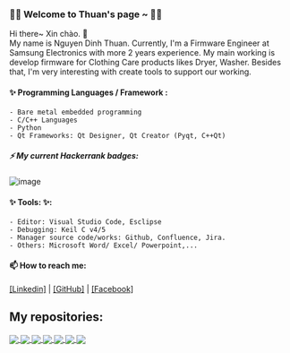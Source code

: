 ### 👋👋 Welcome to Thuan's page ~ 👋👋
Hi there~ Xin chào. 👋  
  My name is Nguyen Dinh Thuan. Currently, I'm a Firmware Engineer at Samsung Electronics with more 2 years experience. My main working is develop firmware for Clothing Care products likes Dryer, Washer. 
Besides that, I'm very interesting with create tools to support our working.<br>

#### ✨ Programming Languages / Framework : 
    - Bare metal embedded programming
    - C/C++ Languages
    - Python
    - Qt Frameworks: Qt Designer, Qt Creator (Pyqt, C++Qt)

##### ⚡ My current Hackerrank badges: 
![image](https://github.com/user-attachments/assets/70b28b48-b23a-4f15-a93d-4e78f88e64c5)

#### ✨ Tools: ✨:
    - Editor: Visual Studio Code, Esclipse
    - Debugging: Keil C v4/5
    - Manager source code/works: Github, Confluence, Jira.
    - Others: Microsoft Word/ Excel/ Powerpoint,...

#### 📫 How to reach me: 
[[Linkedin]](https://www.linkedin.com/in/dinh-thuan-nguyen-785071225/) | [[GitHub]](https://github.com/ndthuan167/) | [[Facebook]](https://www.facebook.com/thuan.dinh565)

## My repositories:

<a href="https://github.com/ndthuan167/Personal-App">

  <img align="center" src="https://github-readme-stats.anuraghazra1.vercel.app/api/pin/?username=ndthuan167&repo=Personal-App&theme=merko" />
</a>    

<a href="https://github.com/ndthuan167/Coding-Practice/">

  <img align="center" src="https://github-readme-stats.anuraghazra1.vercel.app/api/pin/?username=ndthuan167&repo=Coding-Practice&theme=cobalt" />
</a>    

<a href="https://github.com/ndthuan167/Thesis_DeliveryRobot">

  <img align="center" src="https://github-readme-stats.anuraghazra1.vercel.app/api/pin/?username=ndthuan167&repo=Thesis_DeliveryRobot&theme=synthwave" />
</a>

<a href="https://github.com/ndthuan167/STM32F407VGTx_Driver">

  <img align="center" src="https://github-readme-stats.anuraghazra1.vercel.app/api/pin/?username=ndthuan167&repo=STM32F407VGTx_Driver&theme=dark" />
</a>

<a href="https://github.com/ndthuan167/Soft_SPI_STM32F4xx">

  <img align="center" src="https://github-readme-stats.anuraghazra1.vercel.app/api/pin/?username=ndthuan167&repo=Soft_SPI_STM32F4xx&theme=dark" />
</a>

<a href="https://github.com/ndthuan167/Soft_I2C_STM32F4xx">

  <img align="center" src="https://github-readme-stats.anuraghazra1.vercel.app/api/pin/?username=ndthuan167&repo=Soft_I2C_STM32F4xx&theme=synthwave" />
</a>

<a href="https://github.com/ndthuan167/Custom_Bootloader_STM32F4xx">

  <img align="center" src="https://github-readme-stats.anuraghazra1.vercel.app/api/pin/?username=ndthuan167&repo=Custom_Bootloader_STM32F4xx&theme=cobalt" />
</a>

